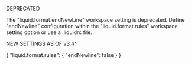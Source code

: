 DEPRECATED

The "liquid.format.endNewLine" workspace setting is deprecated. Define "endNewline" configuration within the "liquid.format.rules" workspace setting option or use a .liquidrc file.


NEW SETTINGS AS OF v3.4^

{
  "liquid.format.rules": {
    "endNewline": false
  }
}

